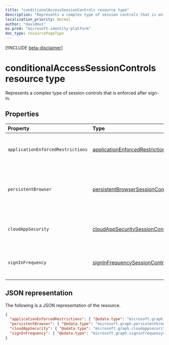 ```yaml
---
title: "conditionalAccessSessionControls resource type"
description: "Represents a complex type of session controls that is enforced after sign-in."
localization_priority: Normal
author: "davidmu1"
ms.prod: "microsoft-identity-platform"
doc_type: resourcePageType
---
```


[!INCLUDE [beta-disclaimer](../../includes/beta-disclaimer.md)]

# conditionalAccessSessionControls resource type

Represents a complex type of session controls that is enforced after sign-in.

## Properties

| Property | Type | Description |
|:-------- |:---- |:----------- |
| `applicationEnforcedRestrictions` | [applicationEnforcedRestrictionsSessionControl](applicationenforcedrestrictionssessioncontrol.md) | Session control to enforce application restrictions. |
| `persistentBrowser` | [persistentBrowserSessionControl](persistentbrowsersessioncontrol.md) | Session control to define whether to persist cookies or not. |
| `cloudAppSecurity` | [cloudAppSecuritySessionControl](cloudappsecuritysessioncontrol.md) | Session control to apply cloud app security.|
| `signInFrequency` | [signInFrequencySessionControl](signinfrequencysessioncontrol.md)| Session control to enforce signin frequency.|

## JSON representation

The following is a JSON representation of the resource.

<!-- {
  "blockType": "resource",
  "optionalProperties": [
    "applicationEnforcedRestrictions",
    "persistentBrowser",
    "cloudAppSecurity",
    "signInFrequency"
  ],
  "@odata.type": "microsoft.graph.conditionalaccesssessioncontrols"
}-->

```json
{
  "applicationEnforcedRestrictions": { "@odata.type": "microsoft.graph.applicationenforcedrestrictionssessioncontrol" },
  "persistentBrowser": { "@odata.type": "microsoft.graph.persistentbrowsersessioncontrol" },
  "cloudAppSecurity": { "@odata.type": "microsoft.graph.cloudappsecuritysessioncontrol" },
  "signInFrequency": { "@odata.type": "microsoft.graph.signinfrequencysessioncontrol" }
}
```

<!-- uuid: 8fcb5dbc-d5aa-4681-8e31-b001d5168d79
2015-10-25 14:57:30 UTC -->
<!--
{
  "type": "#page.annotation",
  "description": "conditionalaccesssessioncontrols resource",
  "keywords": "",
  "section": "documentation",
  "tocPath": "",
  "suppressions": []
}
-->